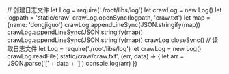 // 创建日志文件
let Log = require('./root/libs/log')
let crawLog = new Log()
let logpath = 'static/craw'
crawLog.openSync(logpath, 'craw.txt')
let map = {name: 'dongjiguo'}
crawLog.appendLineSync(JSON.stringify(map))
crawLog.appendLineSync(JSON.stringify(map))
crawLog.appendLineSync(JSON.stringify(map))
crawLog.closeSync()
// 读取日志文件
let Log = require('./root/libs/log')
let crawLog = new Log()
crawLog.readFile('static/craw/craw.txt', (err, data) => {
  let arr = JSON.parse('[' + data + ']')
  console.log(arr)
})

